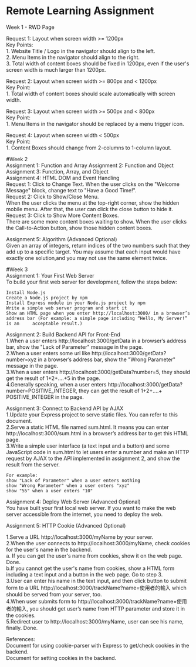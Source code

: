 <!-- prettier-ignore-start -->
<!-- SOMETHING AUTO-GENERATED BY TOOLS - START -->
# Remote Learning Assignment


Week 1 - RWD Page  

  Request 1: Layout when screen width >= 1200px  
  Key Points:  
    1. Website Title / Logo in the navigator should align to the left.  
    2. Menu Items in the navigator should align to the right.  
    3. Total width of content boxes should be fixed in 1200px, even if the user's screen
       width is much larger than 1200px.  

     
  Request 2: Layout when screen width >= 800px and < 1200px  
  Key Point:  
    1. Total width of content boxes should scale automatically with screen width.  
 
  Request 3: Layout when screen width >= 500px and < 800px  
  Key Point:    
    1. Menu Items in the navigator should be replaced by a menu trigger icon.   
   
  Request 4: Layout when screen width < 500px  
  Key Point:  
    1. Content Boxes should change from 2-columns to 1-column layout.  

#Week 2   
  Assignment 1: Function and Array
  Assignment 2: Function and Object  
  Assignment 3: Function, Array, and Object    
  Assignment 4: HTML DOM and Event Handling  
    Request 1: Click to Change Text.
    When the user clicks on the "Welcome Message" block, change text to "Have a Good Time!".    
    Request 2: Click to Show/Close Menu.  
    When the user clicks the menu at the top-right corner, show the hidden mobile menu. After that, the user can click the close button to hide it.      
    Request 3: Click to Show More Content Boxes.  
    There are some more content boxes waiting to show. When the user clicks the Call-to-Action button, show those hidden content boxes.  
    
  Assignment 5: Algorithm (Advanced Optional)  
    Given an array of integers, return indices of the two numbers such that they add up to a specific target. You may assume that each input would have exactly     one solution,and you may not use the same element twice.  
  
#Week 3  
  Assignment 1: Your First Web Server  
    To build your first web server for development, follow the steps below:  

    Install Node.js  
    Create a Node.js project by npm  
    Install Express module in your Node.js project by npm  
    Write a simple web server program and start it  
    Show an HTML page when you enter http://localhost:3000/ in a browser’s address bar (For example: a simple page including “Hello, My Server!” is an     acceptable result.)
    

  Assignment 2: Build Backend API for Front-End  
    1.When a user enters http://localhost:3000/getData in a browser’s address bar, show the "Lack of Parameter" message in the page.  
    2.When a user enters some url like http://localhost:3000/getData?number=xyz in a browser’s address bar, show the "Wrong Parameter" message in the page.  
    3.When a user enters http://localhost:3000/getData?number=5, they should get the result of 1+2+....+5 in the page.  
    4.Generally speaking, when a user enters http://localhost:3000/getData?number=POSITIVE_INTEGER, they can get the result of 1+2+....+ POSITIVE_INTEGER in the       page.  

  Assignment 3: Connect to Backend API by AJAX  
    1.Update your Express project to serve static files. You can refer to this document.  
    2.Serve a static HTML file named sum.html. It means you can enter http://localhost:3000/sum.html in a browser’s address bar to get this HTML page.  
    3.Write a simple user interface (a text input and a button) and some JavaScript code in sum.html to let users enter a number and make an HTTP request by           AJAX to the API implemented in assignment 2, and show the result from the server.  

    For example:  
    show "Lack of Parameter" when a user enters nothing  
    show "Wrong Parameter" when a user enters "xyz"  
    show "55" when a user enters "10"  
    
  Assignment 4: Deploy Web Server (Advanced Optional)  
  You have built your first local web server. If you want to make the web server accessible from the internet, you need to deploy the web.  


  Assignment 5: HTTP Cookie (Advanced Optional)  


  1.Serve a URL http://localhost:3000/myName by your server.  
  2.When the user connects to http://localhost:3000/myName, check cookies for the user's name in the backend.  
     a. If you can get the user's name from cookies, show it on the web page. Done.  
     b.If you cannot get the user's name from cookies, show a HTML form including a text input and a button in the web page. Go to step 3.  
  3.User can enter his name in the text input, and then click button to submit form to a URL http://localhost:3000/trackName?name=使用者的輸入 which should be         served from your server, too.  
  4.When user submits form to http://localhost:3000/trackName?name=使用者的輸入, you should get user’s name from HTTP parameter and store it in the cookies.  
  5.Redirect user to http://localhost:3000/myName, user can see his name, finally. Done.  

   References:  
   Document for using cookie-parser with Express to get/check cookies in the backend.  
   Document for setting cookies in the backend.    


<!-- SOMETHING AUTO-GENERATED BY TOOLS - END -->
<!-- prettier-ignore-end -->
